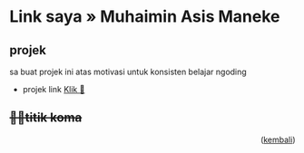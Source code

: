 <div id="top"></div>

# Link saya » Muhaimin Asis Maneke

## projek
sa buat projek ini atas motivasi untuk konsisten belajar ngoding

- projek link [Klik 🎯]()

## ~~👨‍💻titik koma~~


<p align="right">(<a href="#top">kembali</a>)</p>
